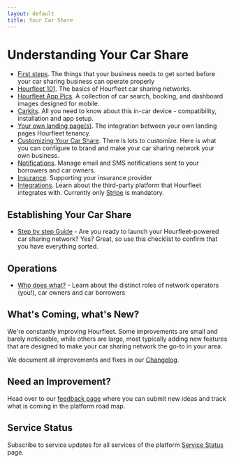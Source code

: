 ```yaml
---
layout: default
title: Your Car Share
---
```


# Understanding Your Car Share

* [First steps](provide.html). The things that your business needs to get sorted before your car sharing business can operate properly
* [Hourfleet 101](howitworks.html). The basics of Hourfleet car sharing networks.  
* [Hourfleet App Pics](screens.html). A collection of car search, booking, and dashboard images designed for mobile.  
* [Carkits](carkit.html). All you need to know about this in-car device - compatibility, installation and app setup.     
* [Your own landing page(s)](yoursite.html). The integration between your own landing pages Hourfleet tenancy.  
* [Customizing Your Car Share](configure.html). There is lots to customize. Here is what you can configure to brand and make your car sharing network your own business.
* [Notifications](notifications.html). Manage email and SMS notifications sent to your borrowers and car owners.
* [Insurance](insurance.html). Supporting your insurance provider
* [Integrations](integrations.html). Learn about the third-party platform that Hourfleet integrates with. Currently only [Stripe](http://stripe.com) is mandatory. 

## Establishing Your Car Share

* [Step by step Guide](stepbystep.html) - Are you ready to launch your Hourfleet-powered car sharing network? Yes? Great, so use this checklist to confirm that you have everything sorted.   

## Operations
* [Who does what?](roles.html) - Learn about the distinct roles of network operators (you!), car owners and car borrowers







## What's Coming, what's New?

We're constantly improving Hourfleet. Some improvements are small and barely noticeable, while others are large, most typically adding new features that are designed to make your car sharing network the go-to in your area. 

We document all improvements and fixes in our [Changelog](https://mindkin.canny.io/admin/changelog).

## Need an Improvement?

Head over to our [feedback page](http://feedback.hourfleet.com) where you can submit new ideas and track what is coming in the platform road map.

## Service Status

Subscribe to service updates for all services of the platform [Service Status](http://status.hourfleet.com) page.

